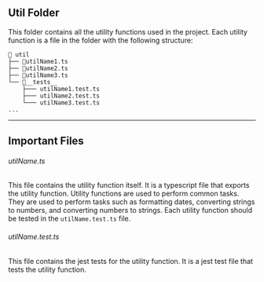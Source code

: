## Util Folder

This folder contains all the utility functions used in the project. Each utility function is a file in the folder with the following structure:

```
📁 util
├── 📄utilName1.ts
├── 📄utilName2.ts
├── 📄utilName3.ts
└── 📁__tests__
    ├─── utilName1.test.ts
    ├─── utilName2.test.ts
    └─── utilName3.test.ts
...
```

---

## Important Files

###### utilName.ts

This file contains the utility function itself. It is a typescript file that exports the utility function. Utility functions are used to perform common tasks. They are used to perform tasks such as formatting dates, converting strings to numbers, and converting numbers to strings. Each utility function should be tested in the `utilName.test.ts` file.

###### utilName.test.ts

This file contains the jest tests for the utility function. It is a jest test file that tests the utility function.
